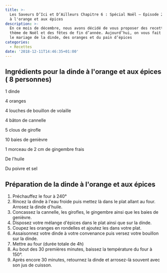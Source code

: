 ```yaml
---
title: >-
  Les Saveurs D’Ici et D’Ailleurs Chapitre 6 : Spécial Noël – Episode 2 : Dinde
  à l'orange et aux épices
description: >-
  En ce mois de décembre, nous avons décidé de vous proposer des recettes sur le
  thème de Noël et des fêtes de fin d’année. Aujourd’hui, on vous fait découvrir
  le mariage de la dinde, des oranges et du pain d’épices
categories:
  - Recettes
date: '2018-12-11T14:46:35+01:00'
---
```

## Ingrédients pour la dinde à l'orange et aux épices ( 8 personnes)

1 dinde

4 oranges

4 louches de bouillon de volaille

4 bâton de cannelle

5 clous de girofle

10 baies de genièvre

1 morceau de 2 cm de gingembre frais

De l'huile

Du poivre et sel

## Préparation de la dinde à l'orange et aux épices 

1. Préchauffez le four à 240°
2. Rincez la dinde à l'eau froide puis mettez là dans le plat allant au four. Arrosez la dinde d'huile.
3. Concassez la cannelle, les girofles, le gingembre ainsi que les baies de genièvre.
4. Disposez votre mélange d'épices dans le plat ainsi que sur la dinde.
5. Coupez les oranges en rondelles et ajoutez les dans votre plat.
6. Assaisonnez votre dinde à votre convenance puis versez votre bouillon sur la dinde.
7. Mettre au four (durée totale de 4h)
8. Au bout des 30 premières minutes, baissez la température du four à 150°.
9. Après encore 30 minutes, retournez la dinde et arrosez-là souvent avec son jus de cuisson.

